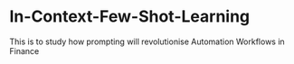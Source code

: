 # In-Context-Few-Shot-Learning
This is to study how prompting will revolutionise Automation Workflows in Finance
